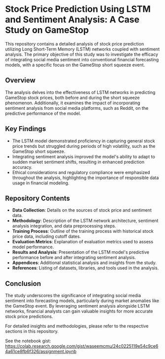# Stock Price Prediction Using LSTM and Sentiment Analysis: A Case Study on GameStop

This repository contains a detailed analysis of stock price prediction utilizing Long Short-Term Memory (LSTM) networks coupled with sentiment analysis. The primary objective of this study was to investigate the efficacy of integrating social media sentiment into conventional financial forecasting models, with a specific focus on the GameStop short squeeze event.

## Overview
The analysis delves into the effectiveness of LSTM networks in predicting GameStop stock prices, both before and during the short squeeze phenomenon. Additionally, it examines the impact of incorporating sentiment analysis from social media platforms, such as Reddit, on the predictive performance of the model.

## Key Findings
- The LSTM model demonstrated proficiency in capturing general stock price trends but struggled during periods of high volatility, such as the GameStop short squeeze.
- Integrating sentiment analysis improved the model's ability to adapt to sudden market sentiment shifts, resulting in enhanced prediction accuracy.
- Ethical considerations and regulatory compliance were emphasized throughout the analysis, highlighting the importance of responsible data usage in financial modeling.

## Repository Contents
- **Data Collection**: Details on the sources of stock price and sentiment data.
- **Methodology**: Description of the LSTM network architecture, sentiment analysis integration, and data preprocessing steps.
- **Training Process**: Outline of the training process with historical stock price data, including cutoff dates.
- **Evaluation Metrics**: Explanation of evaluation metrics used to assess model performance.
- **Results and Analysis**: Presentation of the LSTM model's predictive performance before and after integrating sentiment analysis.
- **Appendices**: Additional statistical analysis and insights from the study.
- **References**: Listing of datasets, libraries, and tools used in the analysis.

## Conclusion
The study underscores the significance of integrating social media sentiment into forecasting models, particularly during market anomalies like the GameStop event. By leveraging sentiment analysis alongside LSTM networks, financial analysts can gain valuable insights for more accurate stock price predictions.

For detailed insights and methodologies, please refer to the respective sections in this repository.


See the notebook gist: https://colab.research.google.com/gist/waseemcmu/24c0225119e54c9ce64a61ce8fb6f326/assignment.ipynb 

